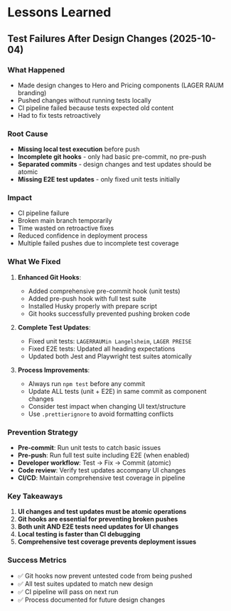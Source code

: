 # Lessons Learned

## Test Failures After Design Changes (2025-10-04)

### What Happened

- Made design changes to Hero and Pricing components (LAGER RAUM branding)
- Pushed changes without running tests locally
- CI pipeline failed because tests expected old content
- Had to fix tests retroactively

### Root Cause

- **Missing local test execution** before push
- **Incomplete git hooks** - only had basic pre-commit, no pre-push
- **Separated commits** - design changes and test updates should be atomic
- **Missing E2E test updates** - only fixed unit tests initially

### Impact

- CI pipeline failure
- Broken main branch temporarily
- Time wasted on retroactive fixes
- Reduced confidence in deployment process
- Multiple failed pushes due to incomplete test coverage

### What We Fixed

1. **Enhanced Git Hooks**:
   - Added comprehensive pre-commit hook (unit tests)
   - Added pre-push hook with full test suite
   - Installed Husky properly with prepare script
   - Git hooks successfully prevented pushing broken code

2. **Complete Test Updates**:
   - Fixed unit tests: `LAGERRAUMin Langelsheim`, `LAGER PREISE`
   - Fixed E2E tests: Updated all heading expectations
   - Updated both Jest and Playwright test suites atomically

3. **Process Improvements**:
   - Always run `npm test` before any commit
   - Update ALL tests (unit + E2E) in same commit as component changes
   - Consider test impact when changing UI text/structure
   - Use `.prettierignore` to avoid formatting conflicts

### Prevention Strategy

- **Pre-commit**: Run unit tests to catch basic issues
- **Pre-push**: Run full test suite including E2E (when enabled)
- **Developer workflow**: Test → Fix → Commit (atomic)
- **Code review**: Verify test updates accompany UI changes
- **CI/CD**: Maintain comprehensive test coverage in pipeline

### Key Takeaways

1. **UI changes and test updates must be atomic operations**
2. **Git hooks are essential for preventing broken pushes**
3. **Both unit AND E2E tests need updates for UI changes**
4. **Local testing is faster than CI debugging**
5. **Comprehensive test coverage prevents deployment issues**

### Success Metrics

- ✅ Git hooks now prevent untested code from being pushed
- ✅ All test suites updated to match new design
- ✅ CI pipeline will pass on next run
- ✅ Process documented for future design changes
